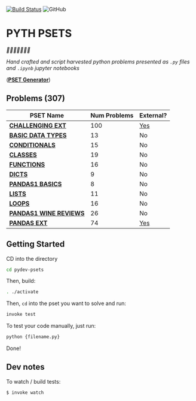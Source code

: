 [![Build Status](https://travis-ci.org/mottaquikarim/pydev-psets.svg?branch=master)](https://travis-ci.org/mottaquikarim/pydev-psets) ![GitHub](https://img.shields.io/github/license/mottaquikarim/pydev-psets.svg)

# PYTH PSETS

*🎉🎈🎂🍾🎊🍻💃*

*Hand crafted and script harvested python problems presented as `.py` files and `.ipynb` jupyter notebooks*

(**[PSET Generator](https://mottaquikarim.github.io/pydev-psets/generate-pset/build/index.html)**)


## Problems (307)


| PSET Name  | Num Problems | External? |
| ------------- | ------------- | ------------- |
| **[CHALLENGING EXT](PROBLEMS.md/#challenging-ext-100)**  | 100  | [Yes](exports/pset_challenging_ext)  |
| **[BASIC DATA TYPES](PROBLEMS.md/#basic-data-types-13)**  | 13  | No  |
| **[CONDITIONALS](PROBLEMS.md/#conditionals-15)**  | 15  | No  |
| **[CLASSES](PROBLEMS.md/#classes-19)**  | 19  | No  |
| **[FUNCTIONS](PROBLEMS.md/#functions-16)**  | 16  | No  |
| **[DICTS](PROBLEMS.md/#dicts-9)**  | 9  | No  |
| **[PANDAS1 BASICS](PROBLEMS.md/#pandas1-basics-8)**  | 8  | No  |
| **[LISTS](PROBLEMS.md/#lists-11)**  | 11  | No  |
| **[LOOPS](PROBLEMS.md/#loops-16)**  | 16  | No  |
| **[PANDAS1 WINE REVIEWS](PROBLEMS.md/#pandas1-wine-reviews-26)**  | 26  | No  |
| **[PANDAS EXT](PROBLEMS.md/#pandas-ext-74)**  | 74  | [Yes](exports/pset_pandas_ext)  |

## Getting Started

CD into the directory

```bash
cd pydev-psets
```

Then, build:

```bash
. ./activate
```

Then, `cd` into the pset you want to solve and run:

```bash
invoke test
```

To test your code manually, just run:

```bash
python {filename.py}
```

Done!

## Dev notes

To watch / build tests:

```bash
$ invoke watch
```
